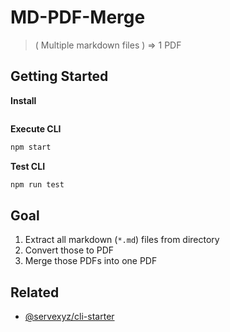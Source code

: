 # MD-PDF-Merge

> ( Multiple markdown files ) => 1 PDF

## Getting Started

**Install**

```bash

```

**Execute CLI**

```bash
npm start
```

**Test CLI**

```bash
npm run test
```

## Goal

1. Extract all markdown (`*.md`) files from directory
2. Convert those to PDF
3. Merge those PDFs into one PDF

## Related

* [@servexyz/cli-starter](https://github.com/servexyz/cli-starter)
